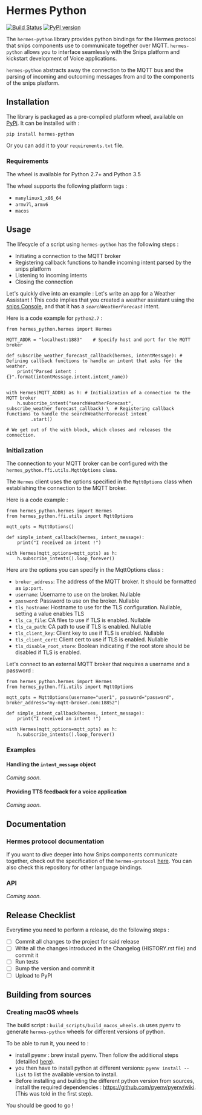 # Hermes Python 
[![Build Status](https://travis-ci.org/snipsco/hermes-protocol.svg)](https://travis-ci.org/snipsco/hermes-protocol)
[![PyPI version](https://badge.fury.io/py/hermes-python.svg)](https://badge.fury.io/py/hermes-python)

The `hermes-python` library provides python bindings for the Hermes protocol that snips components use to communicate together over MQTT.
`hermes-python` allows you to interface seamlessly with the Snips platform and kickstart development of Voice applications. 

`hermes-python` abstracts away the connection to the MQTT bus and the parsing of incoming and outcoming messages from and to the components of the snips platform. 

## Installation 
The library is packaged as a pre-compiled platform wheel, available on [PyPi](https://pypi.org/project/hermes-python/).
It can be installed with : 
```
pip install hermes-python
```

Or you can add it to your `requirements.txt` file. 

### Requirements 
The wheel is available for Python 2.7+ and Python 3.5

The wheel supports the following platform tags : 
- `manylinux1_x86_64`
- `armv7l`, `armv6`
- `macos`

## Usage 

The lifecycle of a script using `hermes-python` has the following steps : 
- Initiating a connection to the MQTT broker
- Registering callback functions to handle incoming intent parsed by the snips platform
- Listening to incoming intents
- Closing the connection  

Let's quickly dive into an example : Let's write an app for a Weather Assistant ! 
This code implies that you created a weather assistant using the [snips Console](https://console.snips.ai), and that it has a *`searchWeatherForecast`* intent. 

Here is a code example for `python2.7` : 

```
from hermes_python.hermes import Hermes

MQTT_ADDR = "localhost:1883"	# Specify host and port for the MQTT broker 

def subscribe_weather_forecast_callback(hermes, intentMessage):	# Defining callback functions to handle an intent that asks for the weather. 
	print("Parsed intent : {}".format(intentMessage.intent.intent_name))


with Hermes(MQTT_ADDR) as h: # Initialization of a connection to the MQTT broker
	h.subscribe_intent("searchWeatherForecast", subscribe_weather_forecast_callback) \  # Registering callback functions to handle the searchWeatherForecast intent
         .start() 

# We get out of the with block, which closes and releases the connection. 

```

### Initialization
The connection to your MQTT broker can be configured with the `hermes_python.ffi.utils.MqttOptions` class.

The `Hermes` client uses the options specified in the `MqttOptions` class when establishing the connection to the MQTT broker. 

Here is a code example : 
```
from hermes_python.hermes import Hermes
from hermes_python.ffi.utils import MqttOptions

mqtt_opts = MqttOptions()

def simple_intent_callback(hermes, intent_message):
    print("I received an intent !")

with Hermes(mqtt_options=mqtt_opts) as h:
    h.subscribe_intents().loop_forever()

```

Here are the options you can specify in the MqttOptions class : 
- `broker_address`: The address of the MQTT broker. It should be formatted as `ip:port`. 
- `username`: Username to use on the broker. Nullable
- `password`: Password to use on the broker. Nullable
- `tls_hostname`: Hostname to use for the TLS configuration. Nullable, setting a value enables TLS
- `tls_ca_file`: CA files to use if TLS is enabled. Nullable
- `tls_ca_path`: CA path to use if TLS is enabled. Nullable
- `tls_client_key`: Client key to use if TLS is enabled. Nullable
- `tls_client_cert`: Client cert to use if TLS is enabled. Nullable
- `tls_disable_root_store`: Boolean indicating if the root store should be disabled if TLS is enabled.

Let's connect to an external MQTT broker that requires a username and a password :  

```
from hermes_python.hermes import Hermes
from hermes_python.ffi.utils import MqttOptions

mqtt_opts = MqttOptions(username="user1", password="password", broker_address="my-mqtt-broker.com:18852")

def simple_intent_callback(hermes, intent_message):
    print("I received an intent !")

with Hermes(mqtt_options=mqtt_opts) as h:
    h.subscribe_intents().loop_forever()

```

### Examples 
#### Handling the `intent_message` object
*Coming soon.*

#### Providing TTS feedback for a voice application 
*Coming soon.*

## Documentation
### Hermes protocol documentation 
If you want to dive deeper into how Snips components communicate together, check out the specification of the `hermes-protocol` [here](https://docs.snips.ai/ressources/hermes-protocol). 
You can also check this repository for other language bindings. 

### API
*Coming soon.*

## Release Checklist 

Everytime you need to perform a release, do the following steps : 
- [ ] Commit all changes to the project for said release
- [ ] Write all the changes introduced in the Changelog (HISTORY.rst file) and commit it
- [ ] Run tests
- [ ] Bump the version and commit it
- [ ] Upload to PyPI

## Building from sources
### Creating macOS wheels
The build script : `build_scripts/build_macos_wheels.sh` uses pyenv to generate `hermes-python` wheels for different versions of python. 

To be able to run it, you need to : 
- install pyenv : brew install pyenv. Then follow the additional steps (detailled [here](https://github.com/pyenv/pyenv#basic-github-checkout)). 
- you then have to install python at different versions:  `pyenv install --list` to list the available version to install.
- Before installing and building the different python version from sources, install the required dependencies : https://github.com/pyenv/pyenv/wiki. (This was told in the first step). 

You should be good to go ! 


